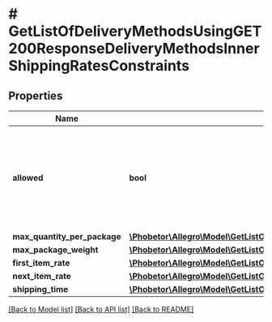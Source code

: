 # # GetListOfDeliveryMethodsUsingGET200ResponseDeliveryMethodsInnerShippingRatesConstraints

## Properties

Name | Type | Description | Notes
------------ | ------------- | ------------- | -------------
**allowed** | **bool** | Indicates whether delivery method can be used when adding or modifying shipping rates. | [optional]
**max_quantity_per_package** | [**\Phobetor\Allegro\Model\GetListOfDeliveryMethodsUsingGET200ResponseDeliveryMethodsInnerShippingRatesConstraintsMaxQuantityPerPackage**](GetListOfDeliveryMethodsUsingGET200ResponseDeliveryMethodsInnerShippingRatesConstraintsMaxQuantityPerPackage.md) |  | [optional]
**max_package_weight** | [**\Phobetor\Allegro\Model\GetListOfDeliveryMethodsUsingGET200ResponseDeliveryMethodsInnerShippingRatesConstraintsMaxPackageWeight**](GetListOfDeliveryMethodsUsingGET200ResponseDeliveryMethodsInnerShippingRatesConstraintsMaxPackageWeight.md) |  | [optional]
**first_item_rate** | [**\Phobetor\Allegro\Model\GetListOfDeliveryMethodsUsingGET200ResponseDeliveryMethodsInnerShippingRatesConstraintsFirstItemRate**](GetListOfDeliveryMethodsUsingGET200ResponseDeliveryMethodsInnerShippingRatesConstraintsFirstItemRate.md) |  | [optional]
**next_item_rate** | [**\Phobetor\Allegro\Model\GetListOfDeliveryMethodsUsingGET200ResponseDeliveryMethodsInnerShippingRatesConstraintsNextItemRate**](GetListOfDeliveryMethodsUsingGET200ResponseDeliveryMethodsInnerShippingRatesConstraintsNextItemRate.md) |  | [optional]
**shipping_time** | [**\Phobetor\Allegro\Model\GetListOfDeliveryMethodsUsingGET200ResponseDeliveryMethodsInnerShippingRatesConstraintsShippingTime**](GetListOfDeliveryMethodsUsingGET200ResponseDeliveryMethodsInnerShippingRatesConstraintsShippingTime.md) |  | [optional]

[[Back to Model list]](../../README.md#models) [[Back to API list]](../../README.md#endpoints) [[Back to README]](../../README.md)
